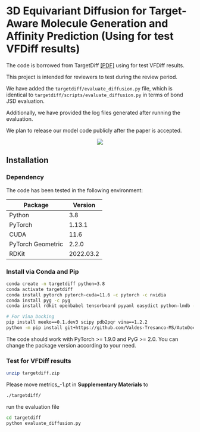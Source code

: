 # 3D Equivariant Diffusion for Target-Aware Molecule Generation and Affinity Prediction (Using for test VFDiff results)



The code is borrowed from TargetDiff [[PDF]](https://openreview.net/pdf?id=kJqXEPXMsE0)  using for test VFDiff results. 

This project is intended for reviewers to test during the review period.

We have added the `targetdiff/evaluate_diffusion.py` file, which is identical to `targetdiff/scripts/evaluate_diffusion.py` in terms of bond JSD evaluation. 

Additionally, we have provided the log files generated after running the evaluation. 

We plan to release our model code publicly after the paper is accepted.

<p align="center">
  <img src="assets/overview.png" /> 
</p>

## Installation

### Dependency

The code has been tested in the following environment:


| Package           | Version   |
|-------------------|-----------|
| Python            | 3.8       |
| PyTorch           | 1.13.1    |
| CUDA              | 11.6      |
| PyTorch Geometric | 2.2.0     |
| RDKit             | 2022.03.2 |

### Install via Conda and Pip
```bash
conda create -n targetdiff python=3.8
conda activate targetdiff
conda install pytorch pytorch-cuda=11.6 -c pytorch -c nvidia
conda install pyg -c pyg
conda install rdkit openbabel tensorboard pyyaml easydict python-lmdb -c conda-forge

# For Vina Docking
pip install meeko==0.1.dev3 scipy pdb2pqr vina==1.2.2 
python -m pip install git+https://github.com/Valdes-Tresanco-MS/AutoDockTools_py3
```
The code should work with PyTorch >= 1.9.0 and PyG >= 2.0. You can change the package version according to your need.


### Test for VFDiff results
```bash
unzip targetdiff.zip
```
Please move metrics_-1.pt in **Supplementary Materials** to 
```bash
./targetdiff/
```
run the evaluation file
```bash
cd targetdiff
python evaluate_diffusion.py
```

